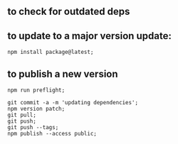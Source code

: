 ## to check for outdated deps

## to update to a major version update:

    npm install package@latest;

## to publish a new version

    npm run preflight;

    git commit -a -m 'updating dependencies';
    npm version patch;
    git pull;
    git push;
    git push --tags;
    npm publish --access public;